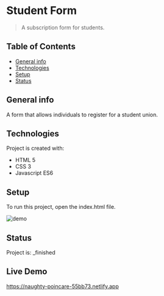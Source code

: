 # Student Form
> A subscription form for students.

## Table of Contents
* [General info](#general-info)
* [Technologies](#technologies)
* [Setup](#setup)
* [Status](#status)

## General info
A form that allows individuals to register for a student union.
	
## Technologies
Project is created with:
* HTML 5
* CSS 3
* Javascript ES6
	
## Setup
To run this project, open the index.html file.

![demo](/demo/studentForm.gif)

## Status
Project is:  _finished

## Live Demo

https://naughty-poincare-55bb73.netlify.app
